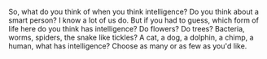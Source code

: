 So, what do you think of when you think intelligence? Do you think about a
smart person? I know a lot of us do. But if you had to guess, which form of
life here do you think has intelligence? Do flowers? Do trees? Bacteria, worms,
spiders, the snake like tickles? A cat, a dog, a dolphin, a chimp, a human,
what has intelligence? Choose as many or as few as you'd like.
